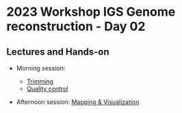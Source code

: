 # 2023 Workshop IGS Genome reconstruction - Day 02

## Lectures and Hands-on 

* Morning session: 
    - [Trimming](trimming.md) 
    - [Quality control](QC.md)

* Afternoon session: [Mapping & Visualization](mapping.md) 
